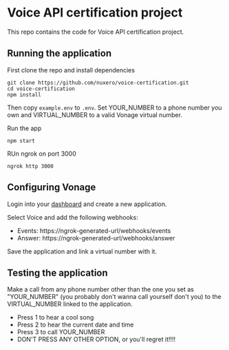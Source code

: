 # Voice API certification project

This repo contains the code for Voice API certification project.

## Running the application 

First clone the repo and install dependencies

```
git clone https://github.com/nuxero/voice-certification.git
cd voice-certification
npm install
```

Then copy `example.env` to `.env`. Set YOUR_NUMBER to a phone number you own and VIRTUAL_NUMBER to a valid Vonage virtual number.

Run the app

```
npm start
```

RUn ngrok on port 3000

```
ngrok http 3000
```

## Configuring Vonage

Login into your [dashboard](https://dashboard.nexmo.com) and create a new application.

Select Voice and add the following webhooks:

* Events: https://ngrok-generated-url/webhooks/events
* Answer: https://ngrok-generated-url/webhooks/answer

Save the application and link a virtual number with it.

## Testing the application

Make a call from any phone number other than the one you set as "YOUR_NUMBER" (you probably don't wanna call yourself don't you) to the VIRTUAL_NUMBER linked to the application.

* Press 1 to hear a cool song
* Press 2 to hear the current date and time
* Press 3 to call YOUR_NUMBER
* DON'T PRESS ANY OTHER OPTION, or you'll regret it!!!!